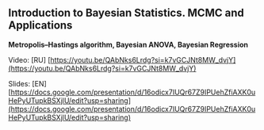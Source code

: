 ## Introduction to Bayesian Statistics. MCMC and Applications

__Metropolis–Hastings algorithm, Bayesian ANOVA, Bayesian Regression__

Video: [RU] [https://youtu.be/QAbNks6Lrdg?si=k7vGCJNt8MW_dvjY](https://youtu.be/QAbNks6Lrdg?si=k7vGCJNt8MW_dvjY)

Slides: [EN] [https://docs.google.com/presentation/d/16odicx7IUQr67Z9IPUehZfiAXK0uHePyUTupkBSXjlU/edit?usp=sharing](https://docs.google.com/presentation/d/16odicx7IUQr67Z9IPUehZfiAXK0uHePyUTupkBSXjlU/edit?usp=sharing)
